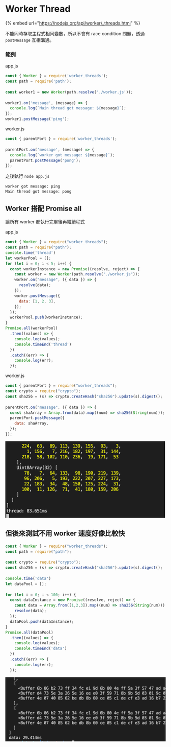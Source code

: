 # Worker Thread

{% embed url="https://nodejs.org/api/worker\_threads.html" %}

不能同時存取主程式相同變數，所以不會有 race condition 問題，透過 `postMessage` 互相溝通。

### 範例

app.js

```javascript
const { Worker } = require('worker_threads');
const path = require('path');

const worker1 = new Worker(path.resolve('./worker.js'));

worker1.on('message', (message) => {
  console.log(`Main thread got message: ${message}`);
});
worker1.postMessage('ping');
```

worker.js

```javascript
const { parentPort } = require('worker_threads');

parentPort.on('message', (message) => {
  console.log(`worker got message: ${message}`);
  parentPort.postMessage('pong');
});
```

之後執行 `node app.js`

```text
worker got message: ping
Main thread got message: pong
```

## Worker 搭配 Promise all

讓所有 worker 都執行完畢後再繼續程式

app.js

```javascript
const { Worker } = require("worker_threads");
const path = require("path");
console.time('thread')
let workerPool = [];
for (let i = 0; i < 5; i++) {
  const workerInstance = new Promise((resolve, reject) => {
    const worker = new Worker(path.resolve("./worker.js"));
    worker.on("message", ({ data }) => {
      resolve(data);
    });
    worker.postMessage({
      data: [1, 2, 3],
    });
  });
  workerPool.push(workerInstance);
}
Promise.all(workerPool)
  .then((values) => {
    console.log(values);
    console.timeEnd('thread')
  })
  .catch((err) => {
    console.log(err);
  });
```

worker.js

```javascript
const { parentPort } = require("worker_threads");
const crypto = require("crypto");
const sha256 = (s) => crypto.createHash("sha256").update(s).digest();

parentPort.on("message", ({ data }) => {
  const shaArray = Array.from(data).map((num) => sha256(String(num)));
  parentPort.postMessage({
    data: shaArray,
  });
});
```

![](../.gitbook/assets/ying-mu-kuai-zhao-20200820-xia-wu-6.02.35.png)

## 但後來測試不用 worker 速度好像比較快

```javascript
const { Worker } = require("worker_threads");
const path = require("path");

const crypto = require("crypto");
const sha256 = (s) => crypto.createHash("sha256").update(s).digest();

console.time('data')
let dataPool = [];

for (let i = 0; i < 100; i++) {
  const dataInstance = new Promise((resolve, reject) => {
    const data = Array.from([1,2,3]).map((num) => sha256(String(num)))
    resolve(data);
  });
  dataPool.push(dataInstance);
}
Promise.all(dataPool)
  .then((values) => {
    console.log(values);
    console.timeEnd('data')
  })
  .catch((err) => {
    console.log(err);
  });
```

![](../.gitbook/assets/ying-mu-kuai-zhao-20200820-xia-wu-6.03.01.png)

